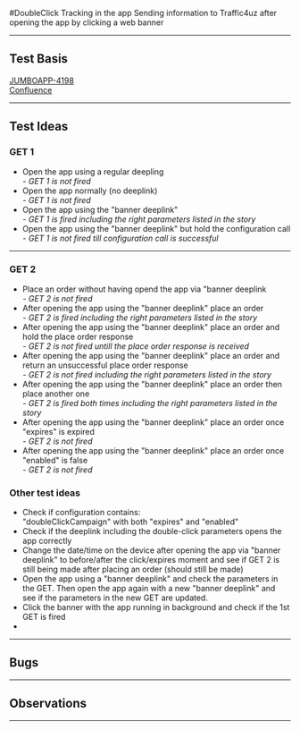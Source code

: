 #DoubleClick Tracking in the app 
Sending information to Traffic4uz after opening the app by clicking a web banner
***

## Test Basis
[JUMBOAPP-4198](https://icemobile.atlassian.net/browse/JUMBOAPP-4198) <br>
[Confluence](https://icemobile.atlassian.net/wiki/display/JUM/JUMBOAPP-4178%3A+Implement+DoubleClick+Tracking+in+the+app) <br>
 
***

## Test Ideas

### GET 1
* Open the app using a regular deepling <br>
*- GET 1 is not fired* <br>
* Open the app normally (no deeplink) <br>
*- GET 1 is not fired* <br>
* Open the app using the "banner deeplink" <br>
*- GET 1 is fired including the right parameters listed in the story*
* Open the app using the "banner deeplink" but hold the configuration call <br>
*- GET 1 is not fired till configuration call is successful* 



***

### GET 2
* Place an order without having opend the app via "banner deeplink <br>
*- GET 2 is not fired* <br> 
* After opening the app using the "banner deeplink" place an order <br>
*- GET 2 is fired including the right parameters listed in the story* <br>
* After opening the app using the "banner deeplink" place an order and hold the place order response <br>
*- GET 2 is not fired untill the place order response is received* <br>
* After opening the app using the "banner deeplink" place an order and return an unsuccessful place order response <br>
*- GET 2 is not fired including the right parameters listed in the story* <br>
* After opening the app using the "banner deeplink" place an order then place another one<br>
*- GET 2 is fired both times including the right parameters listed in the story* <br>
* After opening the app using the "banner deeplink" place an order once "expires" is expired<br>
*- GET 2 is not fired* <br>
* After opening the app using the "banner deeplink" place an order once "enabled" is false<br>
*- GET 2 is not fired* <br>

### Other test ideas
* Check if configuration contains:  
"doubleClickCampaign" with both "expires" and "enabled"
* Check if the deeplink including the double-click parameters opens the app correctly
* Change the date/time on the device after opening the app via "banner deeplink" to before/after the click/expires moment and see if GET 2 is still being made after placing an order (should still be made)
* Open the app using a "banner deeplink" and check the parameters in the GET. Then open the app again with a new "banner deeplink" and see if the parameters in the new GET are updated.
* Click the banner with the app running in background and check if the 1st GET is fired 
* 


***

## Bugs


***

## Observations


***
